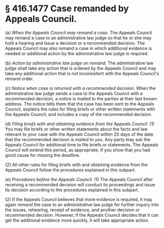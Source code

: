 # § 416.1477   Case remanded by Appeals Council.

(a) *When the Appeals Council may remand a case.* The Appeals Council may remand a case to an administrative law judge so that he or she may hold a hearing and issue a decision or a recommended decision. The Appeals Council may also remand a case in which additional evidence is needed or additional action by the administrative law judge is required.


(b) *Action by administrative law judge on remand.* The administrative law judge shall take any action that is ordered by the Appeals Council and may take any additional action that is not inconsistent with the Appeals Council's remand order.


(c) *Notice when case is returned with a recommended decision.* When the administrative law judge sends a case to the Appeals Council with a recommended decision, a notice is mailed to the parties at their last known address. The notice tells them that the case has been sent to the Appeals Council, explains the rules for filing briefs or other written statements with the Appeals Council, and includes a copy of the recommended decision.


(d) *Filing briefs with and obtaining evidence from the Appeals Council.* (1) You may file briefs or other written statements about the facts and law relevant to your case with the Appeals Council within 20 days of the date that the recommended decision is mailed to you. Any party may ask the Appeals Council for additional time to file briefs or statements. The Appeals Council will extend this period, as appropriate, if you show that you had good cause for missing the deadline.


(2) All other rules for filing briefs with and obtaining evidence from the Appeals Council follow the procedures explained in this subpart.


(e) *Procedures before the Appeals Council.* (1) The Appeals Council after receiving a recommended decision will conduct its proceedings and issue its decision according to the procedures explained in this subpart.


(2) If the Appeals Council believes that more evidence is required, it may again remand the case to an administrative law judge for further inquiry into the issues, rehearing, receipt of evidence, and another decision or recommended decision. However, if the Appeals Council decides that it can get the additional evidence more quickly, it will take appropriate action.




